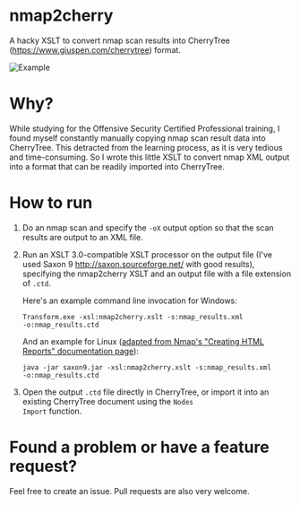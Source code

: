 # nmap2cherry
A hacky XSLT to convert nmap scan results into CherryTree (<https://www.giuspen.com/cherrytree>) format.

![Example](https://user-images.githubusercontent.com/1066366/36130429-ca24aa96-103a-11e8-8f78-bdb98cac1142.PNG)

# Why?
While studying for the Offensive Security Certified Professional training, I found myself constantly manually copying nmap scan result data into CherryTree. This detracted from the learning process, as it is very tedious and time-consuming. So I wrote this little XSLT to convert nmap XML output into a format that can be readily imported into CherryTree.

# How to run
1. Do an nmap scan and specify the <code>-oX</code> output option so that the scan results are output to an XML file.
2. Run an XSLT 3.0-compatible XSLT processor on the output file (I've used Saxon 9 <http://saxon.sourceforge.net/> with good results), specifying the nmap2cherry XSLT and an output file with a file extension of <code>.ctd</code>.

    Here's an example command line invocation for Windows:
    
    <code>Transform.exe \-xsl:nmap2cherry.xslt \-s:nmap\_results.xml -o:nmap\_results.ctd</code>
    
    And an example for Linux ([adapted from Nmap's "Creating HTML Reports" documentation page](https://nmap.org/book/output-formats-output-to-html.html)):
    
    <code>java -jar saxon9.jar \-xsl:nmap2cherry.xslt \-s:nmap\_results.xml -o:nmap\_results.ctd</code>
3. Open the output <code>.ctd</code> file directly in CherryTree, or import it into an existing CherryTree document using the <code>Nodes Import</code> function.

# Found a problem or have a feature request?
Feel free to create an issue. Pull requests are also very welcome.
